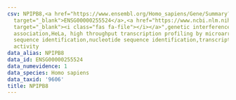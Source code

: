```yaml
---
csv: NPIPB8,<a href="https://www.ensembl.org/Homo_sapiens/Gene/Summary?db=core;g=ENSG00000255524"
  target="_blank">ENSG00000255524</a>,<a href="https://www.ncbi.nlm.nih.gov/pubmed/28369544"
  target="_blank"><i class="fas fa-file"></i></a>",genetic interference,functional
  association,HeLa, high throughput transcription profiling by microarray,nucleotide
  sequence identification,nucleotide sequence identification,transcriptional regulation,up-regulates
  activity
data_alias: NPIPB8
data_id: ENSG00000255524
data_numevidence: 1
data_species: Homo sapiens
data_taxid: '9606'
title: NPIPB8
---
```

